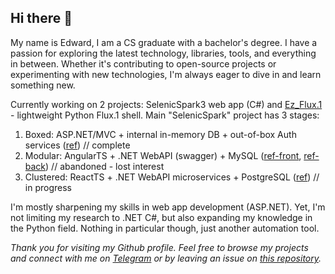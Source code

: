## Hi there 👋  


My name is Edward, I am a CS graduate with a bachelor's degree. I have a passion for exploring the latest technology, libraries, tools, and everything in between. Whether it's contributing to open-source projects or experimenting with new technologies, I'm always eager to dive in and learn something new.  


Currently working on 2 projects: SelenicSpark3 web app (C#) and [Ez_Flux.1](https://github.com/HardcoreMagazine/Ez_Flux.1) - lightweight Python Flux.1 shell. 
Main "SelenicSpark" project has 3 stages: 
1. Boxed: ASP.NET/MVC + internal in-memory DB + out-of-box Auth services ([ref](https://github.com/HardcoreMagazine/SelenicSparkApp)) // complete
2. Modular: AngularTS + .NET WebAPI (swagger) + MySQL ([ref-front](https://github.com/HardcoreMagazine/SelenicSparkApp_v2_Angular), [ref-back](https://github.com/HardcoreMagazine/SelenicSparkApp_v2_WebAPI)) // abandoned - lost interest
3. Clustered: ReactTS + .NET WebAPI microservices + PostgreSQL ([ref](https://github.com/HardcoreMagazine/SelenicSparkApp3)) // in progress


I'm mostly sharpening my skills in web app development (ASP.NET). Yet, I'm not limiting my research to .NET C#, but also expanding my knowledge in the Python field. Nothing in particular though, just another automation tool. 


*Thank you for visiting my Github profile. Feel free to browse my projects and connect with me on [Telegram](https://t.me/hardcoremagazine) or by leaving an issue on [this repository](https://github.com/HardcoreMagazine/HardcoreMagazine/issues).*  
